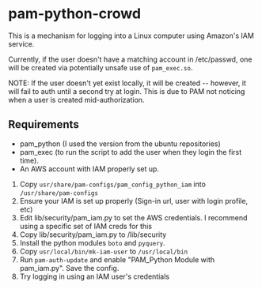 pam-python-crowd
================

This is a mechanism for logging into a Linux computer using Amazon's IAM service.

Currently, if the user doesn't have a matching account in /etc/passwd, one will be created via potentially unsafe use of `pam_exec.so`.

NOTE: If the user doesn't yet exist locally, it will be created -- however, it will fail to auth until a second try at login. This is due to PAM not noticing when a user is created mid-authorization.

Requirements
------------

* pam_python (I used the version from the ubuntu repositories)
* pam_exec (to run the script to add the user when they login the first time).
* An AWS account with IAM properly set up.

1. Copy `usr/share/pam-configs/pam_config_python_iam` into `/usr/share/pam-configs`
1. Ensure your IAM is set up properly (Sign-in url, user with login profile, etc)
1. Edit lib/security/pam_iam.py to set the AWS credentials. I recommend using a specific set of IAM creds for this
1. Copy lib/security/pam_iam.py to /lib/security
1. Install the python modules `boto` and `pyquery`.
1. Copy `usr/local/bin/mk-iam-user` to `/usr/local/bin`
1. Run `pam-auth-update` and enable "PAM_Python Module with pam_iam.py".  Save the config.
1. Try logging in using an IAM user's credentials

